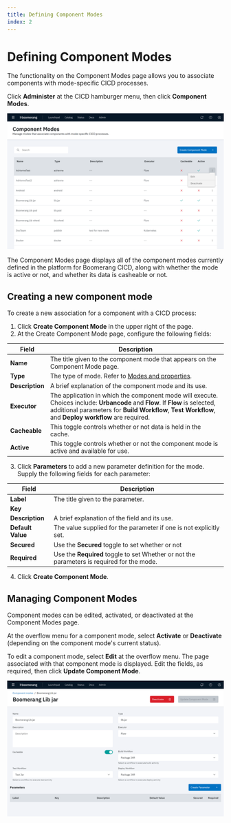 ```yaml
---
title: Defining Component Modes
index: 2
---
```


# Defining Component Modes

The functionality on the Component Modes page allows you to associate components with mode-specific CICD processes. 

Click **Administer** at the CICD hamburger menu, then click **Component Modes**.

![Component Mode](./assets/img/CICD-admin-component.png)

The Component Modes page displays all of the component modes currently defined in the platform for Boomerang CICD, along with whether the mode is active or not, and whether its data is casheable or not.

## Creating a new component mode

To create a new association for a component with a CICD process:

1. Click **Create Component Mode** in the upper right of the page.
2. At the Create Component Mode page, configure the following fields:

| Field | Description |
| --- | --- |
| **Name** | The title given to the component mode that appears on the Component Mode page. |
| **Type** | The type of mode. Refer to [Modes and properties](/boomerang-cicd/supporting-functionality/modes-and-properties). |
| **Description** | A brief explanation of the component mode and its use. |
| **Executor** | The application in which the component mode will execute. Choices include: **Urbancode** and **Flow**. If **Flow** is selected, additional parameters for **Build Workflow**, **Test Workflow**, and **Deploy workflow** are required.|
| **Cacheable** | This toggle controls whether or not data is held in the cache.|
| **Active** | This toggle controls whether or not the component mode is active and available for use.|

3. Click **Parameters** to add a new parameter definition for the mode. Supply the following fields for each parameter:  

| Field | Description |
| --- | --- |
| **Label** | The title given to the parameter. |
| **Key** | |
| **Description** | A brief explanation of the field and its use. |
| **Default Value** | The value supplied for the parameter if one is not explicitly set.|
| **Secured** | Use the **Secured** toggle to set whether or not          |
| **Required** | Use the **Required** toggle to set Whether or not the parameters is required for the mode.|

4. Click **Create Component Mode**.

## Managing Component Modes

Component modes can be edited, activated, or deactivated at the Component Modes page.

At the overflow menu for a component mode, select **Activate** or **Deactivate** (depending on the component mode's current status).

To edit a component mode, select **Edit** at the overflow menu. The page associated with that component mode is displayed. Edit the fields, as required, then click **Update Component Mode**.

![Component Mode](./assets/img/CICD-admin-component-edit.png)